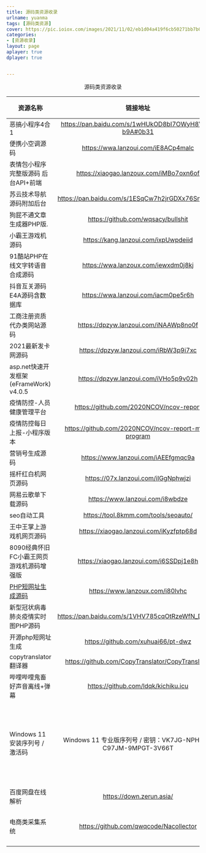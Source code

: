 ```yaml
---
title: 源码类资源收录
urlname: yuanma
tags: [源码类资源]
cover: https://pic.ioiox.com/images/2021/11/02/eb1d04a419f6cb50271bb7b02217cbc9.jpg
categories:
- [资源收录]
layout: page
aplayer: true
dplayer: true


---
```




<center>源码类资源收录</center>



| 资源名称                                                     |                           链接地址                           |                            提取码                            |                           备注信息                           | 分享人 |
| ------------------------------------------------------------ | :----------------------------------------------------------: | :----------------------------------------------------------: | :----------------------------------------------------------: | :----: |
| 恶搞小程序4合1                                               |     https://pan.baidu.com/s/1wHUkOD8bI7OWyH8VGq-b9A#0b31     |                             0b31                             |                                                              | noise  |
| 便携小空调源码                                               |             https://wwa.lanzoui.com/iE8ACp4malc              |                              无                              |                演示站http://kongtiao.qwqxk.cn                | noise  |
| 表情包小程序完整版源码 后台API+前端                          |           https://xiaogao.lanzoux.com/iMBo7oxn6of            |                              无                              |                                                              | noise  |
| 苏云技术导航源码附加后台                                     |       https://pan.baidu.com/s/1ESqCw7h2jrGDXx76SmuWjQ        |                             f8t3                             |                                                              | noise  |
| 狗屁不通文章生成器PHP版.                                     |              https://github.com/wqsacy/bullshit              |                              无                              |                                                              | noise  |
| 小霸王游戏机源码                                             |             https://kang.lanzoui.com/ixpUwpdeiid             |                              无                              |                                                              | noise  |
| 91酷站PHP在线文字转语音合成源码                              |             https://wwa.lanzoux.com/iewxdm0j8kj              |                              无                              |                                                              | noise  |
| 抖音互关源码 E4A源码含数据库                                 |             https://wwa.lanzoui.com/iacm0pe5r6h              |                              无                              |                                                              | noise  |
| 工商注册资质代办类网站源码                                   |            https://dpzyw.lanzoui.com/iNAAWp8no0f             |                              无                              |                                                              | noise  |
| 2021最新发卡网源码                                           |            https://dpzyw.lanzoui.com/iRbW3p9i7xc             |                              无                              |                                                              | noise  |
| asp.net快速开发框架(eFrameWork) v4.0.5                       |            https://dpzyw.lanzoui.com/iVHo5p9v02h             |                              无                              |                                                              | noise  |
| 疫情防控-人员健康管理平台                                    |           https://github.com/2020NCOV/ncov-report            |                              无                              |                                                              | noise  |
| 疫情防控每日上报-小程序版本                                  |     https://github.com/2020NCOV/ncov-report-mini-program     |                              无                              |                                                              | noise  |
| 营销号生成源码                                               |             https://www.lanzoui.com/iAEEfgmqc9a              |                              无                              |                                                              | noise  |
| 摇杆红白机网页源码                                           |             https://07x.lanzoui.com/iIGgNphwjzi              |                              无                              |                                                              | noise  |
| 网易云歌单下载源码                                           |               https://www.lanzoui.com/i8wbdze                |                              无                              |                                                              | noise  |
| seo自动工具                                                  |             https://tool.8kmm.com/tools/seoauto/             |                              无                              |                                                              | noise  |
| 王中王掌上游戏机网页源码                                     |           https://xiaogao.lanzoui.com/iKyzfptp68d            |                              无                              |                                                              | noise  |
| 8090经典怀旧FC小霸王网页游戏机源码增强版                     |           https://xiaogao.lanzoui.com/i6SSDpj1e8h            |                              无                              |                                                              | noise  |
| [PHP短网址生成源码](https://www.dnlt.cc/thread-19499-1-1.html) |               https://www.lanzoux.com/i80lvhc                |                              无                              |                                                              | noise  |
| 新型冠状病毒肺炎疫情实时图PHP源码                            |       https://pan.baidu.com/s/1VHV785cqOtRzeWfN_DE2pQ        |                             f5f6                             |                                                              | noise  |
| 开源php短网址生成                                            |              https://github.com/xuhuai66/pt-dwz              |                              无                              |                                                              | noise  |
| copytranslator翻译器                                         |       https://github.com/CopyTranslator/CopyTranslator       |                              无                              |             主页https://copytranslator.gitee.io/             |        |
| 哔哩哔哩鬼畜好声音离线+弹幕                                  |             https://github.com/ldqk/kichiku.icu              |                              无                              |                                                              |        |
| Windows 11 安装序列号 / 激活码                               | Windows 11 专业版序列号 / 密钥：VK7JG-NPHTM-C97JM-9MPGT-3V66T | Windows 11 家庭版序列号/ 密钥：YTMG3-N6DKC-DKB77-7M9GH-8HVX7 |       只可用于安装以及选择版本，并不能实现联网在线激活       | noise  |
| 百度网盘在线解析                                             |                   https://down.zerun.asia/                   |                              无                              |                                                              | @芸庆  |
| 电商类采集系统                                               |            https://github.com/qwqcode/Nacollector            |                              无                              | 淘宝、天猫、苏宁、国美 等电商平台数据采集... 一键邀请 一键打包 账号登录获取Cookie 任务多线程 | noise  |